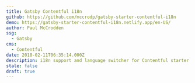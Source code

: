 ```yaml
---
title: Gatsby Contentful i18n
github: https://github.com/mccrodp/gatsby-starter-contentful-i18n
demo: https://gatsby-starter-contentful-i18n.netlify.app/en-US/
author: Paul McCrodden
ssg:
  - Gatsby
cms:
  - Contentful
date: 2018-02-11T06:35:14.000Z
description: i18n support and language switcher for Contentful starter repo
stale: false
draft: true
---
```

